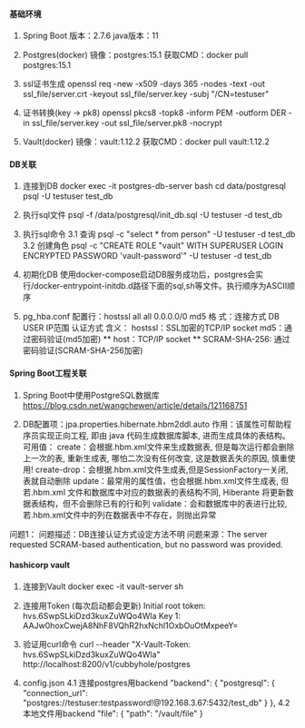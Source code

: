 ﻿#### 基础环境 ####
1. Spring Boot
    版本：2.7.6
    java版本：11

2. Postgres(docker)
    镜像：postgres:15.1
    获取CMD：docker pull postgres:15.1

3. ssl证书生成
    openssl req -new -x509 -days 365 -nodes -text -out ssl_file/server.crt -keyout ssl_file/server.key -subj "/CN=testuser"

4. 证书转换(key -> pk8)
    openssl pkcs8 -topk8 -inform PEM -outform DER -in ssl_file/server.key -out ssl_file/server.pk8 -nocrypt

5. Vault(docker)
    镜像：vault:1.12.2
    获取CMD：docker pull vault:1.12.2

#### DB关联 ####
1. 连接到DB
    docker exec -it postgres-db-server bash
    cd data/postgresql
    psql -U testuser test_db

2. 执行sql文件
    psql -f /data/postgresql/init_db.sql -U testuser -d test_db 

3. 执行sql命令
    3.1 查询
      psql -c "select * from person" -U testuser -d test_db
    3.2 创建角色
      psql -c "CREATE ROLE "vault" WITH SUPERUSER LOGIN ENCRYPTED PASSWORD 'vault-password'" -U testuser -d test_db

4. 初期化DB
    使用docker-compose启动DB服务成功后，postgres会实行/docker-entrypoint-initdb.d路径下面的sql,sh等文件。执行顺序为ASCII顺序

5. pg_hba.conf
    配置行：hostssl all all 0.0.0.0/0 md5
    格 式：连接方式 DB USER IP范围 认证方式
    含义：
      hostssl：SSL加密的TCP/IP socket
      md5：通过密码验证(md5加密)
      ** host：TCP/IP socket
      ** SCRAM-SHA-256: 通过密码验证(SCRAM-SHA-256加密)

#### Spring Boot工程关联 ####
1. Spring Boot中使用PostgreSQL数据库
    https://blog.csdn.net/wangchewen/article/details/121168751

2. DB配置项：jpa.properties.hibernate.hbm2ddl.auto
    作用：该属性可帮助程序员实现正向工程, 即由 java 代码生成数据库脚本, 进而生成具体的表结构。
    可用值： 
      create：会根据.hbm.xml文件来生成数据表, 但是每次运行都会删除上一次的表, 重新生成表, 哪怕二次没有任何改变, 这是数据丢失的原因, 慎重使用!
      create-drop：会根据.hbm.xml文件生成表,但是SessionFactory一关闭, 表就自动删除
      update：最常用的属性值，也会根据.hbm.xml文件生成表, 但若.hbm.xml 文件和数据库中对应的数据表的表结构不同, Hiberante 将更新数据表结构，但不会删除已有的行和列
      validate：会和数据库中的表进行比较, 若.hbm.xml文件中的列在数据表中不存在，则抛出异常

问题1：
    问题描述：DB连接认证方式设定方法不明
    问题来源：The server requested SCRAM-based authentication, but no password was provided.


#### hashicorp vault ####
1. 连接到Vault
    docker exec -it vault-server sh

2. 连接用Token (每次启动都会更新)
    Initial root token: hvs.6SwpSLkiDzd3kuxZuWQo4Wla
    Key 1: AAJw0hoxCwejA8NhF8VQhR2hxNchl1OxbOuOtMxpeeY=

3. 验证用curl命令
   curl --header "X-Vault-Token: hvs.6SwpSLkiDzd3kuxZuWQo4Wla" http://localhost:8200/v1/cubbyhole/postgres

4. config.json
    4.1 连接postgres用backend
      "backend": {
          "postgresql": {
          "connection_url": "postgres://testuser:testpassword!@192.168.3.67:5432/test_db"
        }
      },
    4.2 本地文件用backend
      "file": {
        "path": "/vault/file"
      }